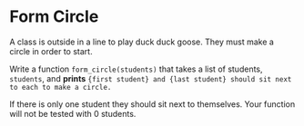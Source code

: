 # Form Circle

A class is outside in a line to play duck duck goose. They must make a circle in order to start.

Write a function `form_circle(students)` that takes a list of students, `students`, and **prints** `{first student} and {last student} should sit next to each to make a circle.`

If there is only one student they should sit next to themselves. Your function will not be tested with 0 students.
